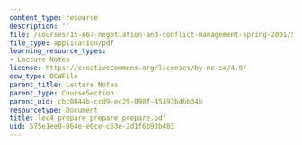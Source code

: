 ```yaml
---
content_type: resource
description: ''
file: /courses/15-667-negotiation-and-conflict-management-spring-2001/575e1ee0864ee0cec63e2d1f6b93b403_lec4_prepare_prepare_prepare.pdf
file_type: application/pdf
learning_resource_types:
- Lecture Notes
license: https://creativecommons.org/licenses/by-nc-sa/4.0/
ocw_type: OCWFile
parent_title: Lecture Notes
parent_type: CourseSection
parent_uid: cbc0844b-ccd9-ec29-098f-45393b46b34b
resourcetype: Document
title: lec4_prepare_prepare_prepare.pdf
uid: 575e1ee0-864e-e0ce-c63e-2d1f6b93b403
---
```

